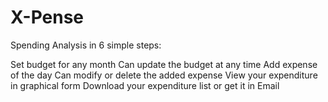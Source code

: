 # X-Pense
Spending Analysis in 6 simple steps:

Set budget for any month
Can update the budget at any time
Add expense of the day
Can modify or delete the added expense
View your expenditure in graphical form
Download your expenditure list or get it in Email
